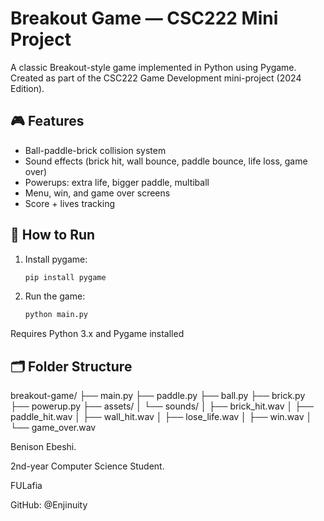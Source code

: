 # Breakout Game — CSC222 Mini Project

A classic Breakout-style game implemented in Python using Pygame.  
Created as part of the CSC222 Game Development mini-project (2024 Edition).

## 🎮 Features
- Ball-paddle-brick collision system
- Sound effects (brick hit, wall bounce, paddle bounce, life loss, game over)
- Powerups: extra life, bigger paddle, multiball
- Menu, win, and game over screens
- Score + lives tracking

## 🚀 How to Run
1. Install pygame:
   ```bash
   pip install pygame
2. Run the game:
   ```bash
   python main.py

Requires Python 3.x and Pygame installed

## 🗂️ Folder Structure

breakout-game/
├── main.py
├── paddle.py
├── ball.py
├── brick.py
├── powerup.py
├── assets/
│   └── sounds/
│       ├── brick_hit.wav
│       ├── paddle_hit.wav
│       ├── wall_hit.wav
│       ├── lose_life.wav
│       ├── win.wav
│       └── game_over.wav


Benison Ebeshi.

2nd-year Computer Science Student.

FULafia

GitHub: @Enjinuity
